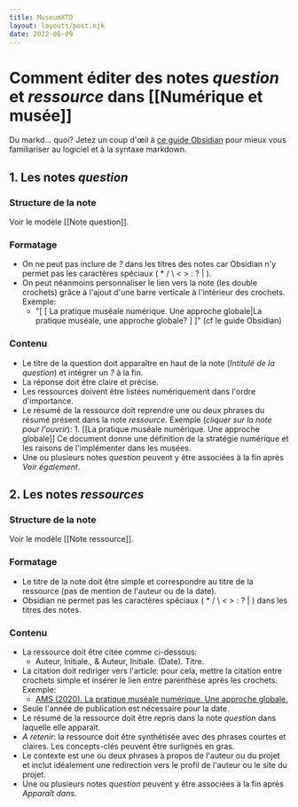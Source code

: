 ```yaml
---
title: MuseumXTD
layout: layouts/post.njk
date: 2022-06-09
---
```

# Comment éditer des notes *question* et *ressource* dans [[Numérique et musée]]

Du markd... quoi? Jetez un coup d'œil à [ce guide Obsidian](https://johackim.com/obsidian) pour mieux vous familiariser au logiciel et à la syntaxe markdown. 

## 1. Les notes *question*  
### Structure de la note   
Voir le modèle [[Note question]].   
### Formatage  
- On ne peut pas inclure de *?* dans les titres des notes car Obsidian n'y permet pas les caractères spéciaux ( * / \ < > : ? | ).  
- On peut néanmoins personnaliser le lien vers la note (les double crochets) grâce à l'ajout d'une barre verticale à l'intérieur des crochets. Exemple:  
	- "[ [ La pratique muséale numérique. Une approche globale|La pratique muséale, une approche globale? ] ]" (cf le guide Obsidian)
### Contenu
- Le titre de la question doit apparaître en haut de la note (*Intitulé de la question*) et intégrer un *?* à la fin. 
- La réponse doit être claire et précise. 
- Les ressources doivent être listées numériquement dans l'ordre d'importance. 
- Le résumé de la ressource doit reprendre une ou deux phrases du résumé présent dans la note *ressource*. Exemple (*cliquer sur la note pour l'ouvrir*): 
	  1. [[La pratique muséale numérique. Une approche globale]]
	     Ce document donne une définition de la stratégie numérique et les raisons de l'implémenter dans les musées. 
- Une ou plusieurs notes *question* peuvent y être associées à la fin après *Voir également*.    

## 2. Les notes *ressources*  
### Structure de la note  
Voir le modèle [[Note ressource]]. 
### Formatage
- Le titre de la note doit être simple et correspondre au titre de la ressource (pas de mention de l'auteur ou de la date). 
- Obsidian ne permet pas les caractères spéciaux ( * / \ < > : ? | ) dans les titres des notes.   
### Contenu
- La ressource doit être citée comme ci-dessous: 
	- Auteur, Initiale., & Auteur, Initiale. (Date). Titre.
- La citation doit rediriger vers l'article: pour cela, mettre la citation entre crochets simple et insérer le lien entre parenthèse après les crochets. Exemple: 
	- [AMS (2020). La pratique muséale numérique. Une approche globale.](http://msw.be/wp-content/uploads/2020/01/VMS_Digitalisierung_F_Web.pdf)
- Seule l'année de publication est nécessaire pour la date. 
- Le résumé de la ressource doit être repris dans la note *question* dans laquelle elle apparaît.   
- *A retenir*: la ressource doit être synthétisée avec des phrases courtes et claires. Les concepts-clés peuvent être surlignés en gras.  
- Le contexte est une ou deux phrases à propos de l'auteur ou du projet et inclut idéalement une redirection vers le profil de l'auteur ou le site du projet. 
- Une ou plusieurs notes *question* peuvent y être associées à la fin après *Apparaît dans*. 